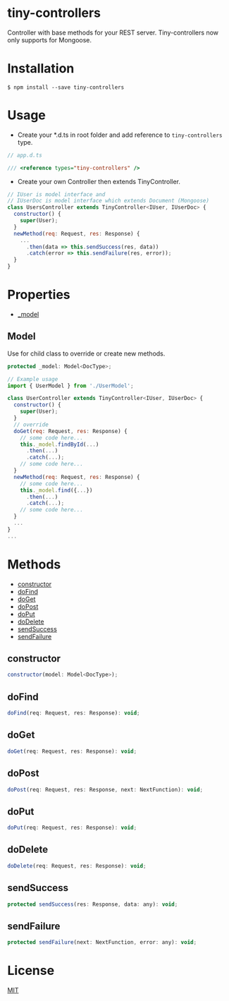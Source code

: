 # tiny-controllers
Controller with base methods for your REST server. Tiny-controllers now only supports for Mongoose.
# Installation
`$ npm install --save tiny-controllers`
# Usage
- Create your *.d.ts in root folder and add reference to `tiny-controllers` type.
```javascript
// app.d.ts

/// <reference types="tiny-controllers" />
```
- Create your own Controller then extends TinyController. 
```javascript
// IUser is model interface and
// IUserDoc is model interface which extends Document (Mongoose)
class UsersController extends TinyController<IUser, IUserDoc> {
  constructor() {
    super(User);
  }
  newMethod(req: Request, res: Response) {
    ...
      .then(data => this.sendSuccess(res, data))
      .catch(error => this.sendFailure(res, error));
  }
}
```
# Properties
- [_model](#model)
## Model
Use for child class to override or create new methods.
```javascript
protected _model: Model<DocType>;

// Example usage
import { UserModel } from './UserModel';

class UserController extends TinyController<IUser, IUserDoc> {
  constructor() {
    super(User);
  }
  // override
  doGet(req: Request, res: Response) {
    // some code here...
    this._model.findById(...)
      .then(...)
      .catch(...);
    // some code here...
  }
  newMethod(req: Request, res: Response) {
    // some code here...
    this._model.find({...})
      .then(...)
      .catch(...);
    // some code here...
  }
  ...
}
...
```
# Methods
- [constructor](#constructor)
- [doFind](#dofind)
- [doGet](#doget)
- [doPost](#dopost)
- [doPut](#doput)
- [doDelete](#dodelete)
- [sendSuccess](#sendsuccess)
- [sendFailure](#sendfailure)
## constructor
```javascript
constructor(model: Model<DocType>);
```
## doFind
```javascript
doFind(req: Request, res: Response): void;
```
## doGet
```javascript
doGet(req: Request, res: Response): void;
```
## doPost
```javascript
doPost(req: Request, res: Response, next: NextFunction): void;
```
## doPut
```javascript
doPut(req: Request, res: Response): void;
```
## doDelete
```javascript
doDelete(req: Request, res: Response): void;
```
## sendSuccess
```javascript
protected sendSuccess(res: Response, data: any): void;
```
## sendFailure
```javascript
protected sendFailure(next: NextFunction, error: any): void;
```
# License
[MIT](https://github.com/tinyRush/tiny-controllers/blob/master/LICENSE)